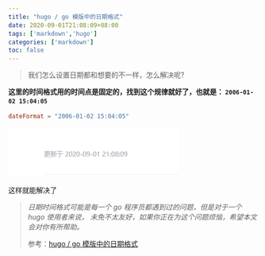 ```yaml
---
title: "hugo / go 模版中的日期格式"
date: 2020-09-01T21:08:09+08:00
tags: ['markdown','hugo']
categories: ['markdown']
toc: false
---
```


<!--more-->

>  我们怎么设置日期都和想要的不一样，怎么解决呢?

**这里的时间格式用的时间点是固定的，找到这个规律就好了，也就是： `2006-01-02 15:04:05`**

```toml
dateFormat = "2006-01-02 15:04:05"
```

![image-20200901212341555](..\0texs\image-20200901212341555.png)

这样就能解决了

> *日期时间格式可能是每一个 go 程序员都遇到过的问题，但是对于一个 hugo 使用者来说， 未免不太友好，如果你正在为这个问题烦恼，希望本文会对你有所帮助。*
>
> 参考：[hugo / go 模版中的日期格式](https://tricks.one/post/date-format-in-hugo-or-go-templates/)



